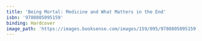 ```yaml
---
title: 'Being Mortal: Medicine and What Matters in the End'
isbn: '9780805095159'
binding: Hardcover
image_path: 'https://images.booksense.com/images/159/095/9780805095159.jpg'
---
```


